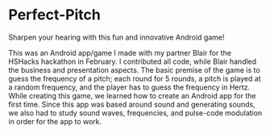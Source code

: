 # Perfect-Pitch
Sharpen your hearing with this fun and innovative Android game!

This was an Android app/game I made with my partner Blair for the HSHacks hackathon in February. I contributed all code, while Blair handled the business and presentation aspects. The basic premise of the game is to guess the frequency of a pitch; each round for 5 rounds, a pitch is played at a random frequency, and the player has to guess the frequency in Hertz. While creating this game, we learned how to create an Android app for the first time. Since this app was based around sound and generating sounds, we also had to study sound waves, frequencies, and pulse-code modulation in order for the app to work.
